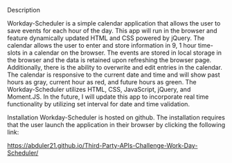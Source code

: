 
Description

Workday-Scheduler is a simple calendar application that allows the user to save events for each hour of the day. This app will run in the browser and feature dynamically updated HTML and CSS powered by jQuery. The calendar allows the user to enter and store information in 9, 1 hour time-slots in a calendar on the browser. The events are stored in local storage in the browser and the data is retained upon refreshing the browser page. Additionally, there is the ability to overwrite and edit entries in the calendar. The calendar is responsive to the current date and time and will show past hours as gray, current hour as red, and future hours as green. The Workday-Scheduler utilizes HTML, CSS, JavaScript, jQuery, and Moment.JS. In the future, I will update this app to incorporate real time functionality by utilizing set interval for date and time validation.

Installation
Workday-Scheduler is hosted on github. The installation requires that the user launch the application in their browser by clicking the following link:

https://abduler21.github.io/Third-Party-APIs-Challenge-Work-Day-Scheduler/
